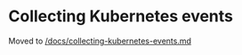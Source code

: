# Collecting Kubernetes events

Moved to [/docs/collecting-kubernetes-events.md](/docs/collecting-kubernetes-events.md)
